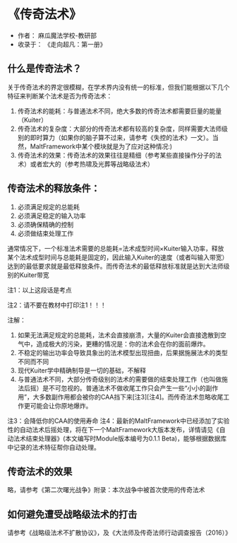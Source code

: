 # 《传奇法术》

- 作者： 麻瓜魔法学校-教研部
- 收录于： 《走向超凡：第一册》

## 什么是传奇法术？

关于传奇法术的界定很模糊，在学术界内没有统一的标准，但我们能根据以下几个特征来判断某个法术是否为传奇法术：

1. 传奇法术的能耗：与普通法术不同，绝大多数的传奇法术都需要巨量的能量（Kuiter）
2. 传奇法术的复杂度：大部分的传奇法术都有较高的复杂度，同样需要大法师级别的即时算力（如果你的脑子算不过来，请参考《失控的法术》一文）。当然，MaltFramework中某个模块就是为了应对这种情况:)
3. 传奇法术的效果：传奇法术的效果往往是精细（参考某些直接操作分子的法术）或者宏大的（参考热啸及光葬等战略级法术）

## 传奇法术的释放条件：

1. 必须满足规定的总能耗
2. 必须满足稳定的输入功率
3. 必须确保精确的控制
4. 必须做结束处理工作

通常情况下，一个标准法术需要的总能耗=法术成型时间×Kuiter输入功率，释放某个法术成型时间与总能耗是固定的，因此输入Kuiter的速度（或者叫输入带宽）达到的最低要求就是最低释放条件。而传奇法术的最低释放标准就是达到大法师级别的Kuiter带宽

注1：以上这段话是考点

注2：请不要在教材中打印注1！！！

注解：

1. 如果无法满足规定的总能耗，法术会直接崩溃，大量的Kuiter会直接逸散到空气中，造成极大的污染，更糟的情况是：你的法术会在你的面前爆炸。
2. 不稳定的输出功率会导致具象出的法术模型出现扭曲，后果据施展法术的类型不同而不同
3. 现代Kuiter学中精确制导是一切的基础，不解释
4. 与普通法术不同，大部分传奇级别的法术的需要做的结束处理工作（也叫做施法后摇）是不可忽视的。普通法术不做收尾工作只会产生一些“小小的副作用”，大多数副作用都会被你的CAA挡下来[注3][注4]。而传奇法术忽略收尾工作更可能会让你原地爆炸。

注3：会降低你的CAA的使用寿命
注4：最新的MaltFramework中已经添加了实验性的自动法术后摇处理，将在下一个MaltFramework大版本发布，详情请见《自动法术结束处理器》(本文编写时Module版本编号为0.1.1 Beta)，能够根据数据库中记录的法术特征帮你自动处理。

## 传奇法术的效果

略，请参考《第二次曙光战争》附录：本次战争中被首次使用的传奇法术

## 如何避免遭受战略级法术的打击

请参考《战略级法术不扩散协议》，及《大法师及传奇法师行动调查报告（2016）》
